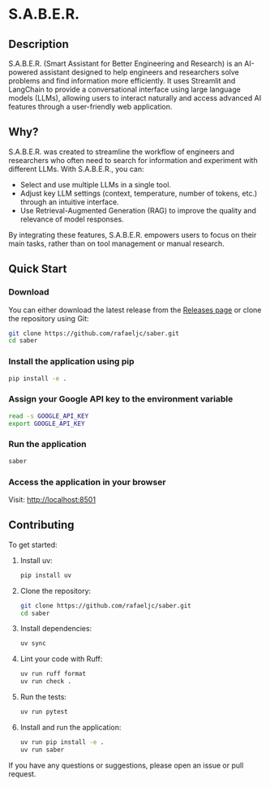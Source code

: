 # S.A.B.E.R.

## Description
S.A.B.E.R. (Smart Assistant for Better Engineering and Research) is an AI-powered assistant designed to help engineers and researchers solve problems and find information more efficiently. It uses Streamlit and LangChain to provide a conversational interface using large language models (LLMs), allowing users to interact naturally and access advanced AI features through a user-friendly web application.

## Why?
S.A.B.E.R. was created to streamline the workflow of engineers and researchers who often need to search for information and experiment with different LLMs. With S.A.B.E.R., you can:
- Select and use multiple LLMs in a single tool.
- Adjust key LLM settings (context, temperature, number of tokens, etc.) through an intuitive interface.
- Use Retrieval-Augmented Generation (RAG) to improve the quality and relevance of model responses.

By integrating these features, S.A.B.E.R. empowers users to focus on their main tasks, rather than on tool management or manual research.

## Quick Start
### Download
You can either download the latest release from the [Releases page](https://github.com/rafaeljc/saber/releases) or clone the repository using Git:
```bash
git clone https://github.com/rafaeljc/saber.git
cd saber
```
### Install the application using pip
```bash
pip install -e .
```
### Assign your Google API key to the environment variable
```bash
read -s GOOGLE_API_KEY
export GOOGLE_API_KEY
```
### Run the application
```bash
saber
```
### Access the application in your browser
Visit: [http://localhost:8501](http://localhost:8501)

## Contributing
To get started:

1. Install uv:
   ```bash
   pip install uv
   ```
2. Clone the repository:
   ```bash
   git clone https://github.com/rafaeljc/saber.git
   cd saber
   ```
3. Install dependencies:
   ```bash
   uv sync
   ```
4. Lint your code with Ruff:
   ```bash
   uv run ruff format
   uv run check .
   ```
5. Run the tests:
   ```bash
   uv run pytest
   ```
6. Install and run the application:
   ```bash
   uv run pip install -e .
   uv run saber
   ```

If you have any questions or suggestions, please open an issue or pull request.
